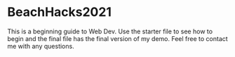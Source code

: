 # BeachHacks2021
 
This is a beginning guide to Web Dev. Use the starter file to see how to begin and the final file has the final version of my demo. 
Feel free to contact me with any questions. 
